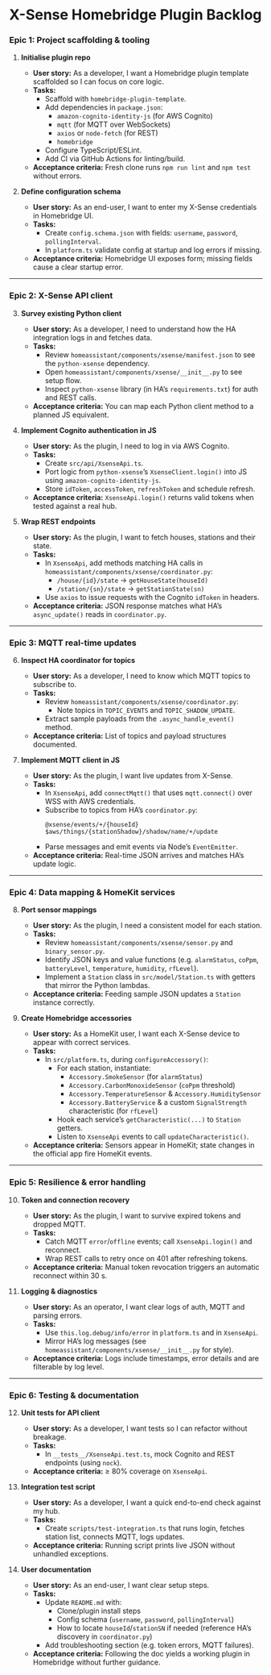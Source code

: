 # X-Sense Homebridge Plugin Backlog

### Epic 1: Project scaffolding & tooling

1. **Initialise plugin repo**  
   - **User story:** As a developer, I want a Homebridge plugin template scaffolded so I can focus on core logic.  
   - **Tasks:**  
     - Scaffold with `homebridge-plugin-template`.  
     - Add dependencies in `package.json`:  
       - `amazon-cognito-identity-js` (for AWS Cognito)  
       - `mqtt` (for MQTT over WebSockets)  
       - `axios` or `node-fetch` (for REST)  
       - `homebridge`  
     - Configure TypeScript/ESLint.  
     - Add CI via GitHub Actions for linting/build.  
   - **Acceptance criteria:** Fresh clone runs `npm run lint` and `npm test` without errors.

2. **Define configuration schema**  
   - **User story:** As an end-user, I want to enter my X-Sense credentials in Homebridge UI.  
   - **Tasks:**  
     - Create `config.schema.json` with fields: `username`, `password`, `pollingInterval`.  
     - In `platform.ts` validate config at startup and log errors if missing.  
   - **Acceptance criteria:** Homebridge UI exposes form; missing fields cause a clear startup error.

---

### Epic 2: X-Sense API client

3. **Survey existing Python client**  
   - **User story:** As a developer, I need to understand how the HA integration logs in and fetches data.  
   - **Tasks:**  
     - Review `homeassistant/components/xsense/manifest.json` to see the `python-xsense` dependency.  
     - Open `homeassistant/components/xsense/__init__.py` to see setup flow.  
     - Inspect `python-xsense` library (in HA’s `requirements.txt`) for auth and REST calls.  
   - **Acceptance criteria:** You can map each Python client method to a planned JS equivalent.

4. **Implement Cognito authentication in JS**  
   - **User story:** As the plugin, I need to log in via AWS Cognito.  
   - **Tasks:**  
     - Create `src/api/XsenseApi.ts`.  
     - Port logic from `python-xsense`’s `XsenseClient.login()` into JS using `amazon-cognito-identity-js`.  
     - Store `idToken`, `accessToken`, `refreshToken` and schedule refresh.  
   - **Acceptance criteria:** `XsenseApi.login()` returns valid tokens when tested against a real hub.

5. **Wrap REST endpoints**  
   - **User story:** As the plugin, I want to fetch houses, stations and their state.  
   - **Tasks:**  
     - In `XsenseApi`, add methods matching HA calls in `homeassistant/components/xsense/coordinator.py`:  
       - `/house/{id}/state` → `getHouseState(houseId)`  
       - `/station/{sn}/state` → `getStationState(sn)`  
     - Use `axios` to issue requests with the Cognito `idToken` in headers.  
   - **Acceptance criteria:** JSON response matches what HA’s `async_update()` reads in `coordinator.py`.

---

### Epic 3: MQTT real-time updates

6. **Inspect HA coordinator for topics**  
   - **User story:** As a developer, I need to know which MQTT topics to subscribe to.  
   - **Tasks:**  
     - Review `homeassistant/components/xsense/coordinator.py`:  
       - Note topics in `TOPIC_EVENTS` and `TOPIC_SHADOW_UPDATE`.  
     - Extract sample payloads from the `.async_handle_event()` method.  
   - **Acceptance criteria:** List of topics and payload structures documented.

7. **Implement MQTT client in JS**  
   - **User story:** As the plugin, I want live updates from X-Sense.  
   - **Tasks:**  
     - In `XsenseApi`, add `connectMqtt()` that uses `mqtt.connect()` over WSS with AWS credentials.  
     - Subscribe to topics from HA’s `coordinator.py`:  
       ```
       @xsense/events/+/{houseId}
       $aws/things/{stationShadow}/shadow/name/+/update
       ```  
     - Parse messages and emit events via Node’s `EventEmitter`.  
   - **Acceptance criteria:** Real-time JSON arrives and matches HA’s update logic.

---

### Epic 4: Data mapping & HomeKit services

8. **Port sensor mappings**  
   - **User story:** As the plugin, I need a consistent model for each station.  
   - **Tasks:**  
     - Review `homeassistant/components/xsense/sensor.py` and `binary_sensor.py`.  
     - Identify JSON keys and value functions (e.g. `alarmStatus`, `coPpm`, `batteryLevel`, `temperature`, `humidity`, `rfLevel`).  
     - Implement a `Station` class in `src/model/Station.ts` with getters that mirror the Python lambdas.  
   - **Acceptance criteria:** Feeding sample JSON updates a `Station` instance correctly.

9. **Create Homebridge accessories**  
   - **User story:** As a HomeKit user, I want each X-Sense device to appear with correct services.  
   - **Tasks:**  
     - In `src/platform.ts`, during `configureAccessory()`:  
       - For each station, instantiate:  
         - `Accessory.SmokeSensor` (for `alarmStatus`)  
         - `Accessory.CarbonMonoxideSensor` (`coPpm` threshold)  
         - `Accessory.TemperatureSensor` & `Accessory.HumiditySensor`  
         - `Accessory.BatteryService` & a custom `SignalStrength` characteristic (for `rfLevel`)  
       - Hook each service’s `getCharacteristic(...)` to `Station` getters.  
       - Listen to `XsenseApi` events to call `updateCharacteristic()`.  
   - **Acceptance criteria:** Sensors appear in HomeKit; state changes in the official app fire HomeKit events.

---

### Epic 5: Resilience & error handling

10. **Token and connection recovery**  
    - **User story:** As the plugin, I want to survive expired tokens and dropped MQTT.  
    - **Tasks:**  
      - Catch MQTT `error`/`offline` events; call `XsenseApi.login()` and reconnect.  
      - Wrap REST calls to retry once on 401 after refreshing tokens.  
    - **Acceptance criteria:** Manual token revocation triggers an automatic reconnect within 30 s.

11. **Logging & diagnostics**  
    - **User story:** As an operator, I want clear logs of auth, MQTT and parsing errors.  
    - **Tasks:**  
      - Use `this.log.debug/info/error` in `platform.ts` and in `XsenseApi`.  
      - Mirror HA’s log messages (see `homeassistant/components/xsense/__init__.py` for style).  
    - **Acceptance criteria:** Logs include timestamps, error details and are filterable by log level.

---

### Epic 6: Testing & documentation

12. **Unit tests for API client**  
    - **User story:** As a developer, I want tests so I can refactor without breakage.  
    - **Tasks:**  
      - In `__tests__/XsenseApi.test.ts`, mock Cognito and REST endpoints (using `nock`).  
    - **Acceptance criteria:** ≥ 80% coverage on `XsenseApi`.

13. **Integration test script**  
    - **User story:** As a developer, I want a quick end-to-end check against my hub.  
    - **Tasks:**  
      - Create `scripts/test-integration.ts` that runs login, fetches station list, connects MQTT, logs updates.  
    - **Acceptance criteria:** Running script prints live JSON without unhandled exceptions.

14. **User documentation**  
    - **User story:** As an end-user, I want clear setup steps.  
    - **Tasks:**  
      - Update `README.md` with:  
        - Clone/plugin install steps  
        - Config schema (`username`, `password`, `pollingInterval`)  
        - How to locate `houseId`/`stationSN` if needed (reference HA’s discovery in `coordinator.py`)  
      - Add troubleshooting section (e.g. token errors, MQTT failures).  
    - **Acceptance criteria:** Following the doc yields a working plugin in Homebridge without further guidance.
